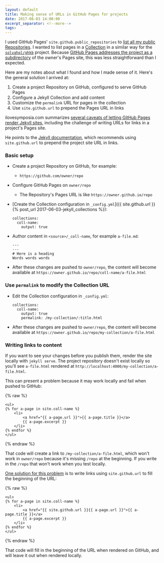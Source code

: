 ```yaml
---
layout: default
title: Making sense of URLs in GitHub Pages for projects
date: 2017-06-03 14:00:00
excerpt_separator: <!--more-->
tags:
---
```


I used GitHub Pages' `site.github.public_repositories` to [list all my public Repositories](https://solvaholic.github.io/repos.html). I wanted to list pages in a [Collection](https://jekyllrb.com/docs/collections/) in a similar way for the [`solvahol/ghkb`](https://github.com/solvahol/ghkb) project. Because [GitHub Pages addresses the project as a subdirectory](https://help.github.com/articles/user-organization-and-project-pages/) of the owner's Pages site, this was less straightforward than I expected.

<!--more-->
Here are my notes about what I found and how I made sense of it. Here's the general solution I arrived at:

1. Create a project Repository on GitHub, configured to serve GitHub Pages
2. Configure a Jekyll Collection and add content
3. Customize the `permalink` URL for pages in the collection
4. Use `site.github.url` to prepend the Pages URL in links

ilovesymposia.com summarizes [several caveats of letting GitHub Pages render Jekyll sites](https://ilovesymposia.com/2015/01/04/some-things-i-learned-while-building-a-site-on-github-pages/), including the challenge of writing URLs for links in a project's Pages site.

He points to the [Jekyll documentation](http://jekyllrb.com/docs/github-pages/), which recommends using `site.github.url` to prepend the project site URL in links.

### Basic setup
- Create a project Repository on GitHub, for example:
    - `https://github.com/owner/repo`
- Configure GitHub Pages on `owner/repo`
    - The Repository's Pages URL is like `https://owner.github.io/repo`
- [Create the Collection configuration in `_config.yml`]({{ site.github.url }}{% post_url 2017-06-03-jekyll_collections %}):
    ```
    collections:
      coll-name:
        output: true
    ```
- Author content in `<source>/_coll-name`, for example `a-file.md`:
    ```text
    ---
    ---
    # Here is a heading
    Words words words
    ```

- After these changes are pushed to `owner/repo`, the content will become available at `https://owner.github.io/repo/coll-name/a-file.html`

### Use `permalink` to modify the Collection URL
- Edit the Collection configuration in `_config.yml`:
    ```text
    collections:
      coll-name:
        output: true
        permalink: /my-collection/:title.html
    ```
- After these changes are pushed to `owner/repo`, the content will become available at `https://owner.github.io/repo/my-collection/a-file.html`

### Writing links to content
If you want to see your changes before you publish them, render the site locally with `jekyll serve`. The project repository doesn't exist locally so you'll see `a-file.html` rendered at `http://localhost:4000/my-collection/a-file.html`.

This can present a problem because it may work locally and fail when pushed to GitHub:

{% raw %}
```text
<ul>
{% for a-page in site.coll-name %}
    <li>
        <a href="{{ a-page.url }}">{{ a-page.title }}</a>
        {{ a-page.excerpt }}
    </li>
{% endfor %}
</ul>
```
{% endraw %}

That code will create a link to `/my-collection/a-file.html`, which won't work in `owner/repo` because it's missing `/repo` at the beginning. If you write in the `/repo` that won't work when you test locally.

[One solution for this problem](http://jekyllrb.com/docs/github-pages/) is to write links using `site.github.url` to fill the beginning of the URL:

{% raw %}
```
<ul>
{% for a-page in site.coll-name %}
    <li>
        <a href="{{ site.github.url }}{{ a-page.url }}">{{ a-page.title }}</a>
        {{ a-page.excerpt }}
    </li>
{% endfor %}
</ul>
```
{% endraw %}

That code will fill in the beginning of the URL when rendered on GitHub, and will leave it out when rendered locally.
